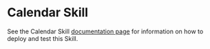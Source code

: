 ﻿
# Calendar Skill

See the Calendar Skill [documentation page](../../../../../../../docs/skills/csharp/productivity-calendar.md) for information on how to deploy and test this Skill.
